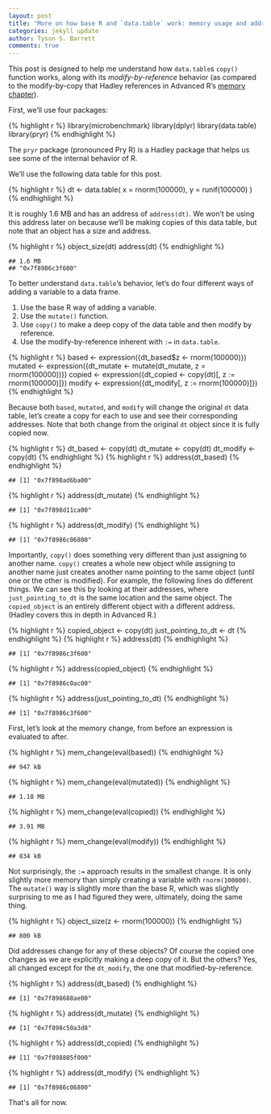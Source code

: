```yaml
---
layout: post
title: "More on how base R and `data.table` work: memory usage and address"
categories: jekyll update
author: Tyson S. Barrett
comments: true
---
```



This post is designed to help me understand how `data.table`s `copy()`
function works, along with its *modify-by-reference* behavior (as
compared to the modify-by-copy that Hadley references in Advanced R’s
[memory chapter](http://adv-r.had.co.nz/memory.html)).

First, we’ll use four packages:

{% highlight r %}
library(microbenchmark)
library(dplyr)
library(data.table)
library(pryr)
{% endhighlight %}

The `pryr` package (pronounced Pry R) is a Hadley package that helps us
see some of the internal behavior of R.

We’ll use the following data table for this post.

{% highlight r %}
dt <- data.table(
  x = rnorm(100000),
  y = runif(100000)
)
{% endhighlight %}

It is roughly 1.6 MB and has an address of `address(dt)`. We won’t be
using this address later on because we’ll be making copies of this data
table, but note that an object has a size and address.

{% highlight r %}
object_size(dt)
address(dt)
{% endhighlight %}

    ## 1.6 MB
    ## "0x7f8986c3f600"

To better understand `data.table`’s behavior, let’s do four different
ways of adding a variable to a data frame.

1.  Use the base R way of adding a variable.
2.  Use the `mutate()` function.
3.  Use `copy()` to make a deep copy of the data table and then modify
    by reference.
4.  Use the modify-by-reference inherent with `:=` in `data.table`.

<!-- -->

{% highlight r %}
based   <- expression({dt_based$z <- rnorm(100000)})
mutated <- expression({dt_mutate <- mutate(dt_mutate, z = rnorm(100000))})
copied  <- expression({dt_copied <- copy(dt)[, z := rnorm(100000)]})
modify  <- expression({dt_modify[, z := rnorm(100000)]})
{% endhighlight %}

Because both `based`, `mutated`, and `modify` will change the original
`dt` data table, let’s create a copy for each to use and see their
corresponding addresses. Note that both change from the original `dt`
object since it is fully copied now.

{% highlight r %}
dt_based <- copy(dt)
dt_mutate <- copy(dt)
dt_modify <- copy(dt)
{% endhighlight %}
{% highlight r %}
address(dt_based)
{% endhighlight %}

    ## [1] "0x7f898ad6ba00"

{% highlight r %}
address(dt_mutate)
{% endhighlight %}

    ## [1] "0x7f898d11ca00"

{% highlight r %}
address(dt_modify)
{% endhighlight %}

    ## [1] "0x7f8986c06800"

Importantly, `copy()` does something very different than just assigning
to another name. `copy()` creates a whole new object while assigning to
another name just creates another name pointing to the same object
(until one or the other is modified). For example, the following lines
do different things. We can see this by looking at their addresses,
where `just_pointing_to_dt` is the same location and the same object.
The `copied_object` is an entirely different object with a different
address. (Hadley covers this in depth in Advanced R.)

{% highlight r %}
copied_object <- copy(dt)
just_pointing_to_dt <- dt
{% endhighlight %}
{% highlight r %}
address(dt)
{% endhighlight %}

    ## [1] "0x7f8986c3f600"

{% highlight r %}
address(copied_object)
{% endhighlight %}

    ## [1] "0x7f8986c0ac00"

{% highlight r %}
address(just_pointing_to_dt)
{% endhighlight %}

    ## [1] "0x7f8986c3f600"

First, let’s look at the memory change, from before an expression is
evaluated to after.

{% highlight r %}
mem_change(eval(based))
{% endhighlight %}

    ## 947 kB

{% highlight r %}
mem_change(eval(mutated))
{% endhighlight %}

    ## 1.18 MB

{% highlight r %}
mem_change(eval(copied))
{% endhighlight %}

    ## 3.91 MB

{% highlight r %}
mem_change(eval(modify))
{% endhighlight %}

    ## 834 kB

Not surprisingly, the `:=` approach results in the smallest change. It
is only slightly more memory than simply creating a variable with
`rnorm(100000)`. The `mutate()` way is slightly more than the base R,
which was slightly surprising to me as I had figured they were,
ultimately, doing the same thing.

{% highlight r %}
object_size(z <- rnorm(100000))
{% endhighlight %}

    ## 800 kB

Did addresses change for any of these objects? Of course the copied one
changes as we are explicitly making a deep copy of it. But the others?
Yes, all changed except for the `dt_modify`, the one that
modified-by-reference.

{% highlight r %}
address(dt_based)
{% endhighlight %}

    ## [1] "0x7f898688ae00"

{% highlight r %}
address(dt_mutate)
{% endhighlight %}

    ## [1] "0x7f898c50a3d8"

{% highlight r %}
address(dt_copied)
{% endhighlight %}

    ## [1] "0x7f898805f000"

{% highlight r %}
address(dt_modify)
{% endhighlight %}

    ## [1] "0x7f8986c06800"


That's all for now. 